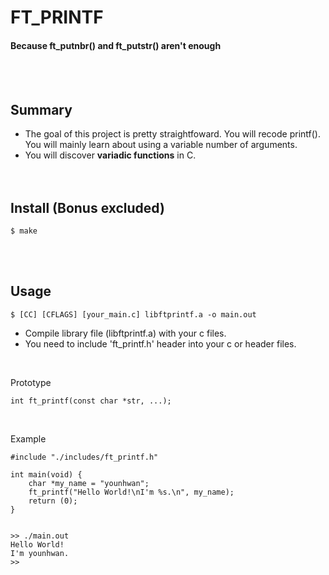 # FT_PRINTF
#### Because ft_putnbr() and ft_putstr() aren't enough
<br/><br/>

## Summary
+ The goal of this project is pretty straightfoward. You will recode printf(). You will mainly learn about using a variable number of arguments.
+ You will discover **variadic functions** in C.
<br/><br/><br/>

## Install (Bonus excluded)
	$ make
<br/><br/>

## Usage
	$ [CC] [CFLAGS] [your_main.c] libftprintf.a -o main.out
+ Compile library file (libftprintf.a) with your c files.
+ You need to include 'ft_printf.h' header into your c or header files.
<br/>

Prototype
```
int ft_printf(const char *str, ...);
```
<br/>

Example
```
#include "./includes/ft_printf.h"

int main(void) {
	char *my_name = "younhwan";
	ft_printf("Hello World!\nI'm %s.\n", my_name);
	return (0);
}


>> ./main.out
Hello World!
I'm younhwan.
>> 
```
